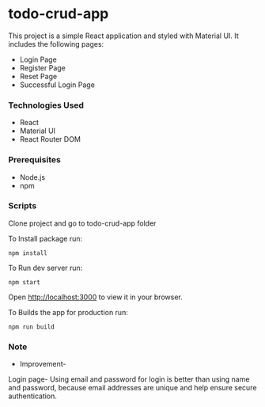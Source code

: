 # todo-crud-app

This project is a simple React application and styled with Material UI. It includes the following pages:

- Login Page
- Register Page
- Reset Page
- Successful Login Page

### Technologies Used

- React
- Material UI
- React Router DOM

### Prerequisites

- Node.js
- npm

### Scripts
Clone project and go to todo-crud-app folder

To Install package run:

`npm install`

To Run dev server run:

`npm start`

Open [http://localhost:3000](http://localhost:3000) to view it in your browser.


To Builds the app for production run:

`npm run build`


### Note

- Improvement-

Login page- Using email and password for login is better than using name and password, because email addresses are unique and help ensure secure authentication.
